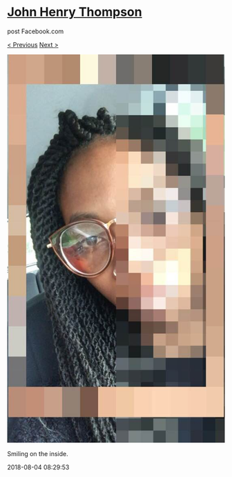 # [John Henry Thompson](../README.md)
post Facebook.com

[< Previous](2018-08-04-1.md) [Next >](2018-08-02-1.md)

[![](../media/2018-08-04/Timeline-Photos-Smiling-on-the-inside.jpg)](../README.md)

Smiling on the inside.

2018-08-04 08:29:53